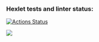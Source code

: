 ### Hexlet tests and linter status:
[![Actions Status](https://github.com/boriy107/frontend-project-44/workflows/hexlet-check/badge.svg)](https://github.com/boriy107/frontend-project-44/actions)

<a href="https://codeclimate.com/github/boriy107/frontend-project-44/maintainability"><img src="https://api.codeclimate.com/v1/badges/ff0bcbc293cf0d24121b/maintainability" /></a>
